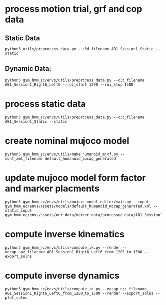     

# process motion trial, grf and cop data    

## Static Data

    python3 utils/preprocess_data.py --c3d_filename AB1_Session1_Static --static

## Dynamic Data: 
    python3 gym_hmm_ec/envs/utils/preprocess_data.py --c3d_filename AB1_Session1_Right6_Left6 --roi_start 1200 --roi_stop 1500    

# process static data    

    python3 gym_hmm_ec/envs/utils/preprocess_data.py --c3d_filename AB1_Session1_Static --static

# create nominal mujoco model

    python3 gym_hmm_ec/envs/utils/make_humanoid_mjcf.py --conf_xml_filename default_humanoid_mocap_generated

# update mujoco model form factor and marker placments

    python3 gym_hmm_ec/envs/utils/mujoco_model_editor/main.py --input gym_hmm_ec/envs/assets/models/default_humanoid_mocap_generated.xml --static_input gym_hmm_ec/envs/assets/our_data/marker_data/processed_data/AB1_Session1_Static_from_0_to_None.npz

# compute inverse kinematics

    python3 gym_hmm_ec/envs/utils/compute_ik.py --render --mocap_npz_filename AB1_Session1_Right6_Left6_from_1200_to_1500 --export_solns

# compute inverse dynamics

    python3 gym_hmm_ec/envs/utils/compute_id.py --mocap_npz_filename AB1_Session1_Right6_Left6_from_1200_to_1500 --render --export_solns --plot_solns